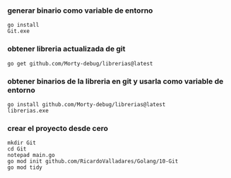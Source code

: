 
### generar binario como variable de entorno
```batch
go install 
Git.exe
```


### obtener libreria actualizada de git
```batch
go get github.com/Morty-debug/librerias@latest
```


### obtener binarios de la libreria en git y usarla como variable de entorno
```batch
go install github.com/Morty-debug/librerias@latest
librerias.exe
```


### crear el proyecto desde cero
```batch
mkdir Git 
cd Git 
notepad main.go
go mod init github.com/RicardoValladares/Golang/10-Git
go mod tidy
```
